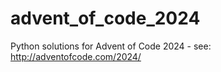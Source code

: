 # advent_of_code_2024
Python solutions for Advent of Code 2024 - see: http://adventofcode.com/2024/
